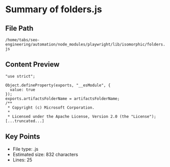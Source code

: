 # Summary of folders.js
  
## File Path
`/home/tabs/seo-engineering/automation/node_modules/playwright/lib/isomorphic/folders.js`

## Content Preview
```
"use strict";

Object.defineProperty(exports, "__esModule", {
  value: true
});
exports.artifactsFolderName = artifactsFolderName;
/**
 * Copyright (c) Microsoft Corporation.
 *
 * Licensed under the Apache License, Version 2.0 (the "License");
[...truncated...]
```

## Key Points
- File type: .js
- Estimated size: 832 characters
- Lines: 25
